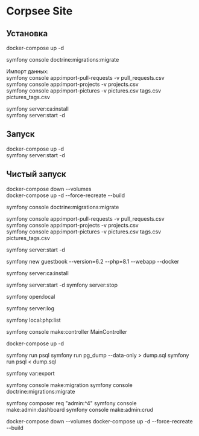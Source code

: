 # Corpsee Site

## Установка

docker-compose up -d  

symfony console doctrine:migrations:migrate  

Импорт данных:  
symfony console app:import-pull-requests -v pull_requests.csv  
symfony console app:import-projects -v projects.csv  
symfony console app:import-pictures -v pictures.csv tags.csv pictures_tags.csv  

symfony server:ca:install  
symfony server:start -d  

## Запуск

docker-compose up -d  
symfony server:start -d  

## Чистый запуск

docker-compose down --volumes  
docker-compose up -d --force-recreate --build  

symfony console doctrine:migrations:migrate  

symfony console app:import-pull-requests -v pull_requests.csv  
symfony console app:import-projects -v projects.csv  
symfony console app:import-pictures -v pictures.csv tags.csv pictures_tags.csv  

symfony server:start -d  






symfony new guestbook --version=6.2 --php=8.1 --webapp --docker

symfony server:ca:install

symfony server:start -d
symfony server:stop

symfony open:local

symfony server:log

symfony local:php:list

symfony console make:controller MainController

docker-compose up -d

symfony run psql
symfony run pg_dump --data-only > dump.sql
symfony run psql < dump.sql

symfony var:export

symfony console make:migration
symfony console doctrine:migrations:migrate

symfony composer req "admin:^4"
symfony console make:admin:dashboard
symfony console make:admin:crud

docker-compose down --volumes
docker-compose up -d --force-recreate --build

